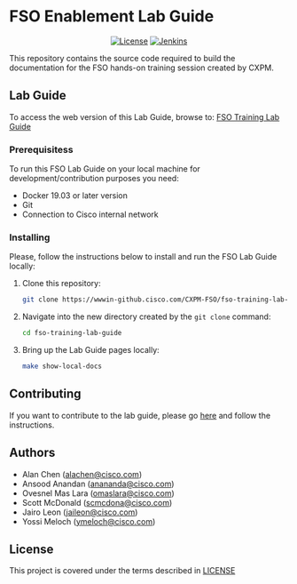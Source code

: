 # FSO Enablement Lab Guide

<p align="center">
<a href="./LICENSE"><img alt="License" src="https://img.shields.io/badge/license-Cisco-brightgreen"></a>
<a href="https://engci-private-sjc.cisco.com/jenkins/sso-as/job/sandbox/job/CXPM-FSO/job/fso-training-lab-guide/"><img alt="Jenkins" src="https://img.shields.io/badge/build-automated-blue"></a>
</p>

This repository contains the source code required to build the documentation for the FSO hands-on training session created by CXPM.

## Lab Guide

To access the web version of this Lab Guide, browse to: [FSO Training Lab Guide](https://wwwin-github.cisco.com/pages/CXPM-FSO/fso-training-lab-guide/)

### Prerequisitess

To run this FSO Lab Guide on your local machine for development/contribution purposes you need:

- Docker 19.03 or later version
- Git
- Connection to Cisco internal network

### Installing

Please, follow the instructions below to install and run the FSO Lab Guide locally:

1. Clone this repository:

   ```bash
   git clone https://wwwin-github.cisco.com/CXPM-FSO/fso-training-lab-guide.git
   ```

2. Navigate into the new directory created by the `git clone` command:

   ```bash
   cd fso-training-lab-guide
   ```

3. Bring up the Lab Guide pages locally:

   ```bash
   make show-local-docs
   ```

## Contributing

If you want to contribute to the lab guide, please go [here](https://wwwin-github.cisco.com/pages/AIDE/User-Guide/stable/about/contributing.html) and follow the instructions.

## Authors

- Alan Chen (alachen@cisco.com)
- Ansood Anandan (anananda@cisco.com)
- Ovesnel Mas Lara (omaslara@cisco.com)
- Scott McDonald (scmcdona@cisco.com)
- Jairo Leon (jaileon@cisco.com)
- Yossi Meloch (ymeloch@cisco.com)

## License

This project is covered under the terms described in [LICENSE](./LICENSE)


